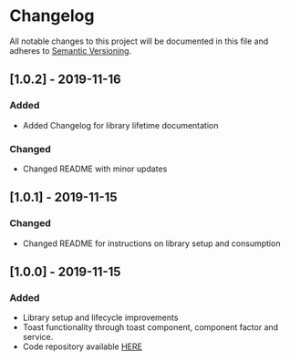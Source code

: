 # Changelog

All notable changes to this project will be documented in this file and adheres to [Semantic Versioning](https://semver.org/spec/v2.0.0.html).

## [1.0.2] - 2019-11-16

### Added
- Added Changelog for library lifetime documentation


### Changed
- Changed README with  minor updates

## [1.0.1] - 2019-11-15

### Changed
- Changed README for instructions on library setup and consumption

## [1.0.0] - 2019-11-15

### Added

- Library setup and lifecycle improvements
- Toast functionality through toast component, component factor and service.
- Code repository available [HERE](https://github.com/braydoncoyer/ng-limeade)
